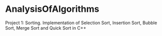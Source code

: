 # AnalysisOfAlgorithms

Project 1: Sorting. Implementation of Selection Sort, Insertion Sort, Bubble Sort, Merge Sort and Quick Sort in C++

